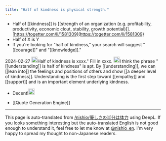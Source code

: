 ```yaml
---
title: "Half of kindness is physical strength."
---
```


- Half of [[kindness]] is [[strength of an organization (e.g. profitability, productivity, economic clout, stability, growth potential)]].
[https://togetter.com/li/1581309](https://togetter.com/li/1581309)
- Half of X is Y
- If you're looking for "half of kindness," your search will suggest "[[courage]]" and "[[knowledge]]."

2024-02-27
<img src='https://scrapbox.io/api/pages/nishio-en/nishio/icon' alt='nishio.icon' height="19.5"/>Half of kindness is xxxx." Fill in xxxx.
<img src='https://scrapbox.io/api/pages/nishio-en/gpt/icon' alt='gpt.icon' height="19.5"/>I think the phrase "[[understanding]] is half of kindness" is apt. By [[understanding]], we can [[lean into]] the feelings and positions of others and show [[a deeper level of kindness]]. Understanding is the first step toward [[empathy]] and [[support]] and is an important element underlying kindness.
- Decent!<img src='https://scrapbox.io/api/pages/nishio-en/nishio/icon' alt='nishio.icon' height="19.5"/>

- [[Quote Generation Engine]]

---
This page is auto-translated from [/nishio/優しさの半分は体力](https://scrapbox.io/nishio/優しさの半分は体力) using DeepL. If you looks something interesting but the auto-translated English is not good enough to understand it, feel free to let me know at [@nishio_en](https://twitter.com/nishio_en). I'm very happy to spread my thought to non-Japanese readers.